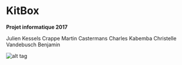 # KitBox
**Projet informatique 2017**

Julien Kessels
Crappe Martin
Castermans Charles
Kabemba Christelle
Vandebusch Benjamin

![alt tag](http://img.clubic.com/07693971-photo-datacenter-facebook.jpg)


